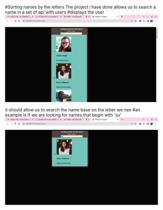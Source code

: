 #Sorting names by the letters
The project i have done allows us to search a name in a set of api with users
#displays the user
![image on the random users from our api](assets/Screenshot%20from%202023-04-11%2010-23-54.png)

it should allow us to search the name base on the letter we nee
#an example is if we are looking for names that begin with 'su'
![image example](assets/Screenshot%20from%202023-04-11%2010-24-58.png)

